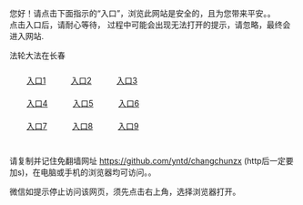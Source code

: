 您好！请点击下面指示的“入口”，浏览此网站是安全的，且为您带来平安。。 <br/>
点击入口后，请耐心等待， 过程中可能会出现无法打开的提示，请忽略，最终会进入网站. </br>

法轮大法在长春<br/>
<div style="padding:10px"><a style="margin:20px" target="_blank" href="https://d1s71x2m2u6ma6.cloudfront.net/2Qpsp?rragui" id="ccLink1" rel="nofollow">入口1</a> <a target="_blank" style="margin:20px" href="https://d1o93ooa1xu6mg.cloudfront.net/2Qpsp?cjlucytf" id="ccLink2" rel="nofollow">入口2</a> <a style="margin:20px" target="_blank" href="https://d2zrwt5jzqwgzn.cloudfront.net/2Qpsp?nonseean" id="ccLink3" rel="nofollow">入口3</a></div>

<div style="padding:10px" ><a style="margin:20px" target="_blank" href="https://d1s71x2m2u6ma6.cloudfront.net/2Qpsp?rragui" id="ccLink4" rel="nofollow">入口4</a> <a style="margin:20px" href="https://d1o93ooa1xu6mg.cloudfront.net/2Qpsp?cjlucytf" target="_blank" id="ccLink5" rel="nofollow">入口5</a> <a style="margin:20px" href="https://d2zrwt5jzqwgzn.cloudfront.net/2Qpsp?nonseean" target="_blank" id="ccLink6" rel="nofollow">入口6</a></div>

<div style="padding:10px"><a style="margin:20px" target="_blank" href="https://d1s71x2m2u6ma6.cloudfront.net/2Qpsp?rragui" id="ccLink7" rel="nofollow">入口7</a> <a style="margin:20px" href="https://d1o93ooa1xu6mg.cloudfront.net/2Qpsp?cjlucytf" target="_blank" id="ccLink8" rel="nofollow">入口8</a> <a style="margin:20px" target="_blank" href="https://d2zrwt5jzqwgzn.cloudfront.net/2Qpsp?nonseean" id="ccLink9" rel="nofollow">入口9</a></div>

<br/>



请复制并记住免翻墙网址 https://github.com/yntd/changchunzx (http后一定要加s)，在电脑或手机的浏览器均可访问。。<br/>

微信如提示停止访问该网页，须先点击右上角，选择浏览器打开。
